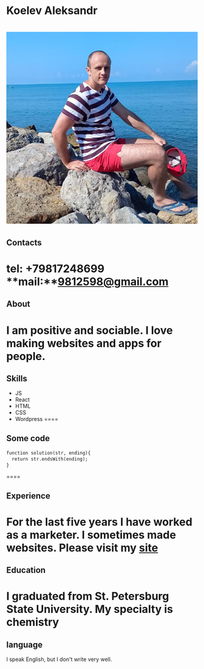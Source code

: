 
# Koelev Aleksandr

![Kobelev Aleksandr](/img/kobelev.jpg)
====
## Contacts
**tel:** +79817248699
**mail:**9812598@gmail.com
====
## About
I am positive and sociable. I love making websites and apps for people.
====
## Skills
* JS
* React
* HTML
* CSS
* Wordpress
====
## Some code
```
function solution(str, ending){
  return str.endsWith(ending);
} 
```
====
## Experience
For the last five years I have worked as a marketer.
I sometimes made websites.
Please visit my [site](https://kobelev.tech/)
====
## Education
I graduated from St. Petersburg State University. My specialty is chemistry
====
## language
I speak English, but I don't write very well.